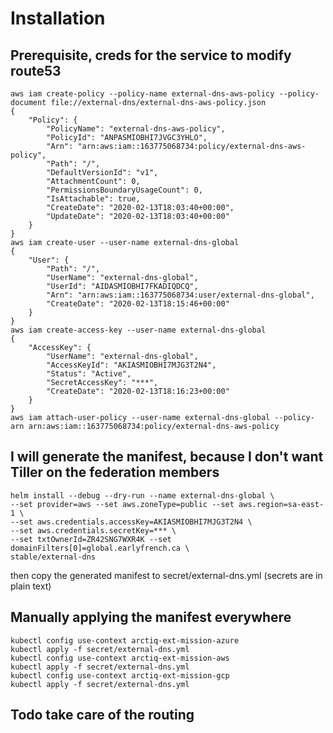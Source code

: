 # Installation

## Prerequisite, creds for the service to modify route53
```
aws iam create-policy --policy-name external-dns-aws-policy --policy-document file://external-dns/external-dns-aws-policy.json
{
    "Policy": {
        "PolicyName": "external-dns-aws-policy",
        "PolicyId": "ANPASMIOBHI7JVGC3YHLO",
        "Arn": "arn:aws:iam::163775068734:policy/external-dns-aws-policy",
        "Path": "/",
        "DefaultVersionId": "v1",
        "AttachmentCount": 0,
        "PermissionsBoundaryUsageCount": 0,
        "IsAttachable": true,
        "CreateDate": "2020-02-13T18:03:40+00:00",
        "UpdateDate": "2020-02-13T18:03:40+00:00"
    }
}
aws iam create-user --user-name external-dns-global 
{
    "User": {
        "Path": "/",
        "UserName": "external-dns-global",
        "UserId": "AIDASMIOBHI7FKADIQDCQ",
        "Arn": "arn:aws:iam::163775068734:user/external-dns-global",
        "CreateDate": "2020-02-13T18:15:46+00:00"
    }
}
aws iam create-access-key --user-name external-dns-global
{
    "AccessKey": {
        "UserName": "external-dns-global",
        "AccessKeyId": "AKIASMIOBHI7MJG3T2N4",
        "Status": "Active",
        "SecretAccessKey": "***",
        "CreateDate": "2020-02-13T18:16:23+00:00"
    }
}
aws iam attach-user-policy --user-name external-dns-global --policy-arn arn:aws:iam::163775068734:policy/external-dns-aws-policy
```

## I will generate the manifest, because I don't want Tiller on the federation members
```
helm install --debug --dry-run --name external-dns-global \
--set provider=aws --set aws.zoneType=public --set aws.region=sa-east-1 \
--set aws.credentials.accessKey=AKIASMIOBHI7MJG3T2N4 \
--set aws.credentials.secretKey=*** \
--set txtOwnerId=ZR42SNG7WXR4K --set domainFilters[0]=global.earlyfrench.ca \
stable/external-dns
```

then copy the generated manifest to secret/external-dns.yml (secrets are in plain text)

## Manually applying the manifest everywhere
```
kubectl config use-context arctiq-ext-mission-azure
kubectl apply -f secret/external-dns.yml
kubectl config use-context arctiq-ext-mission-aws
kubectl apply -f secret/external-dns.yml
kubectl config use-context arctiq-ext-mission-gcp
kubectl apply -f secret/external-dns.yml
```

## Todo take care of the routing